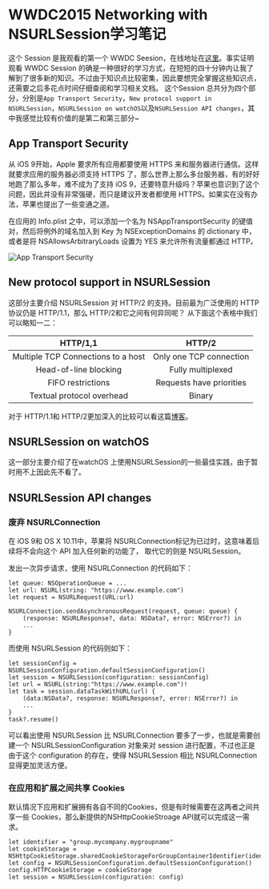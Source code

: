 # WWDC2015 Networking with NSURLSession学习笔记

这个 Session 是我观看的第一个 WWDC Seesion，在线地址在[这里](https://developer.apple.com/videos/play/wwdc2015/711/)。事实证明观看 WWDC Session 的确是一种很好的学习方式，在短短的四十分钟内让我了解到了很多新的知识。不过由于知识点比较密集，因此要想完全掌握这些知识点，还需要之后多花点时间仔细查阅和学习相关文档。
这个Session 总共分为四个部分，分别是`App Transport Security`，`New protocol support in NSURLSession`，`NSURLSession on watchOS`以及`NSURLSession API changes`，其中我感觉比较有价值的是第二和第三部分~
## App Transport Security
从 iOS 9开始，Apple 要求所有应用都要使用 HTTPS 来和服务器进行通信。这样就要求应用的服务器必须支持 HTTPS 了，那么世界上那么多台服务器，有的好好地跑了那么多年，难不成为了支持 iOS 9，还要特意升级吗？苹果也意识到了这个问题，因此并没有非常强硬，而只是建议开发者都使用 HTTPS。如果实在没有办法，苹果也提出了一些变通之道。

在应用的 Info.plist 之中，可以添加一个名为 NSAppTransportSecurity 的键值对，然后将例外的域名加入到 Key 为 NSExceptionDomains 的 dictionary 中，或者是将 NSAllowsArbitraryLoads 设置为 YES 来允许所有流量都通过 HTTP。

![App Transport Security](http://7xnyik.com1.z0.glb.clouddn.com/AppTransportSecurity.jpg)

## New protocol support in NSURLSession
这部分主要介绍 NSURLSession 对 HTTP/2 的支持。目前最为广泛使用的 HTTP 协议仍是 HTTP/1.1，那么 HTTP/2和它之间有何异同呢？
从下面这个表格中我们可以略知一二：

|HTTP/1,1|HTTP/2|
|:---:|:---:|
|Multiple TCP Connections to a host|Only one TCP connection|
|Head-of-line blocking|Fully multiplexed|
|FIFO restrictions|Requests have priorities|
|Textual protocol overhead|Binary|

对于 HTTP/1.1和 HTTP/2更加深入的比较可以看这篇[博客](http://www.jianshu.com/p/52d86558ca57)。

## NSURLSession on watchOS
这一部分主要介绍了在watchOS 上使用NSURLSession的一些最佳实践，由于暂时用不上因此先不看了。

## NSURLSession API changes
### 废弃 NSURLConnection
在 iOS 9和 OS X 10.11中，苹果将 NSURLConnection标记为已过时，这意味着后续将不会向这个 API 加入任何新的功能了， 取代它的则是 NSURLSession。

发出一次异步请求，使用 NSURLConnection 的代码如下：

```
let queue: NSOperationQueue = ...
let url: NSURL(string: "https://www.example.com")
let request = NSURLRequest(URL:url)

NSURLConnection.sendAsynchronousRequest(request, queue: queue) {
    (response: NSURLResponse?, data: NSData?, error: NSError?) in 
    ...
}
```
而使用 NSURLSession 的代码则如下：

```
let sessionConfig = NSURLSessionConfiguration.defaultSessionConfiguration()
let session = NSURLSession(configuration: sessionConfig)
let url = NSURL(string:"https://www.example.com")!
let task = session.dataTaskWithURL(url) {
    (data:NSData?, response: NSURLResponse?, error: NSError?) in 
    ...
}
task?.resume()
```
可以看出使用 NSURLSession 比 NSURLConnection 要多了一步，也就是需要创建一个 NSURLSessionConfiguration 对象来对 session 进行配置，不过也正是由于这个 configuration 的存在，使得 NSURLSession 相比 NSURLConnection 显得更加灵活方便。

### 在应用和扩展之间共享 Cookies
默认情况下应用和扩展拥有各自不同的Cookies，但是有时候需要在这两者之间共享一些 Cookies，那么新提供的NSHttpCookieStroage API就可以完成这一需求。

```
let identifier = "group.mycompany.mygroupname"
let cookieStorage = NSHttpCookieStorage.sharedCookieStorageForGroupContainerIdentifier(identifier:identifier)
let config = NSURLSessionConfiguration.defaultSessionConfiguration()
config.HTTPCookieStorage = cookieStorage
let session = NSURLSession(configuration: config)
```







